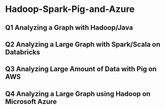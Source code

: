 # Hadoop-Spark-Pig-and-Azure
## Q1 Analyzing a Graph with Hadoop/Java
## Q2 Analyzing a Large Graph with Spark/Scala on Databricks
## Q3 Analyzing Large Amount of Data with Pig on AWS
## Q4 Analyzing a Large Graph using Hadoop on Microsoft Azure
